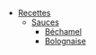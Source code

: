 <!-- docs/_sidebar.md -->
- [Recettes](/Alimentation/Recettes/)
  - [Sauces](/Alimentation/Recettes/Sauces/)
    - [Béchamel](/Alimentation/Recettes/Sauces/bechamel.md)
    - [Bolognaise](/Alimentation/Recettes/Sauces/bolognaise.md)
